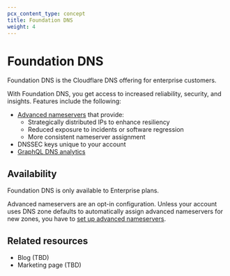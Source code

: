 ```yaml
---
pcx_content_type: concept
title: Foundation DNS
weight: 4
---
```


# Foundation DNS

Foundation DNS is the Cloudflare DNS offering for enterprise customers.

With Foundation DNS, you get access to increased reliability, security, and insights. Features include the following:

* [Advanced nameservers](/dns/foundation-dns/advanced-nameservers/) that provide:
    * Strategically distributed IPs to enhance resiliency
    * Reduced exposure to incidents or software regression
    * More consistent nameserver assignment
* DNSSEC keys unique to your account
* [GraphQL DNS analytics](/dns/foundation-dns/graphql-analytics/)

## Availability

Foundation DNS is only available to Enterprise plans.

Advanced nameservers are an opt-in configuration. Unless your account uses DNS zone defaults to automatically assign advanced nameservers for new zones, you have to [set up advanced nameservers](/dns/foundation-dns/setup/).

## Related resources

* Blog (TBD)
* Marketing page (TBD)
